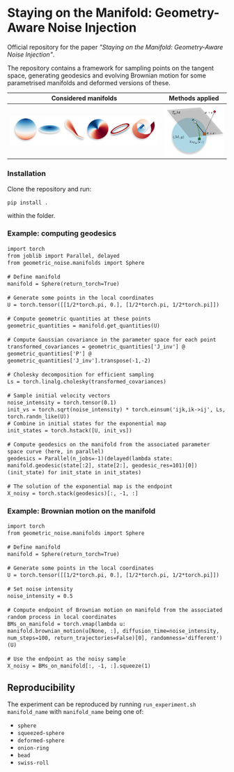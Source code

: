 # Staying on the Manifold: Geometry-Aware Noise Injection

Official repository for the paper <i>"Staying on the Manifold: Geometry-Aware Noise Injection"</i>. 

The repository contains a framework for sampling points on the tangent space, generating geodesics and evolving Brownian motion for some parametrised manifolds and deformed versions of these.

| Considered manifolds | Methods applied |
|----------------------------------------------------------------------|-------|
| <img src="figures/manifolds.png" width="900"/> | <img src="figures/methods.png" width="300"/> |

### Installation

Clone the repository and run:
    
    pip install . 
    
within the folder. 

### Example: computing geodesics
    
    import torch
    from joblib import Parallel, delayed
    from geometric_noise.manifolds import Sphere

    # Define manifold
    manifold = Sphere(return_torch=True)

    # Generate some points in the local coordinates
    U = torch.tensor([[1/2*torch.pi, 0.], [1/2*torch.pi, 1/2*torch.pi]])

    # Compute geometric quantities at these points
    geometric_quantities = manifold.get_quantities(U)
    
    # Compute Gaussian covariance in the parameter space for each point
    transformed_covariances = geometric_quantities['J_inv'] @ geometric_quantities['P'] @ geometric_quantities['J_inv'].transpose(-1,-2)

    # Cholesky decomposition for efficient sampling
    Ls = torch.linalg.cholesky(transformed_covariances)

    # Sample initial velocity vectors
    noise_intensity = torch.tensor(0.1)
    init_vs = torch.sqrt(noise_intensity) * torch.einsum('ijk,ik->ij', Ls, torch.randn_like(U))
    # Combine in initial states for the exponential map
    init_states = torch.hstack([U, init_vs])
    
    # Compute geodesics on the manifold from the associated parameter space curve (here, in parallel)
    geodesics = Parallel(n_jobs=-1)(delayed(lambda state: manifold.geodesic(state[:2], state[2:], geodesic_res=101)[0])(init_state) for init_state in init_states)

    # The solution of the exponential map is the endpoint 
    X_noisy = torch.stack(geodesics)[:, -1, :]


### Example: Brownian motion on the manifold
    
    import torch
    from geometric_noise.manifolds import Sphere
    
    # Define manifold
    manifold = Sphere(return_torch=True)

    # Generate some points in the local coordinates
    U = torch.tensor([[1/2*torch.pi, 0.], [1/2*torch.pi, 1/2*torch.pi]])

    # Set noise intensity
    noise_intensity = 0.5

    # Compute endpoint of Brownian motion on manifold from the associated random process in local coordinates 
    BMs_on_manifold = torch.vmap(lambda u: manifold.brownian_motion(u[None, :], diffusion_time=noise_intensity, num_steps=100, return_trajectories=False)[0], randomness='different')(U)

    # Use the endpoint as the noisy sample
    X_noisy = BMs_on_manifold[:, -1, :].squeeze(1)


## Reproducibility
The experiment can be reproduced by running `run_experiment.sh manifold_name` with `manifold_name` being one of:
- `sphere`
- `squeezed-sphere`
- `deformed-sphere`
- `onion-ring`
- `bead`
- `swiss-roll`
